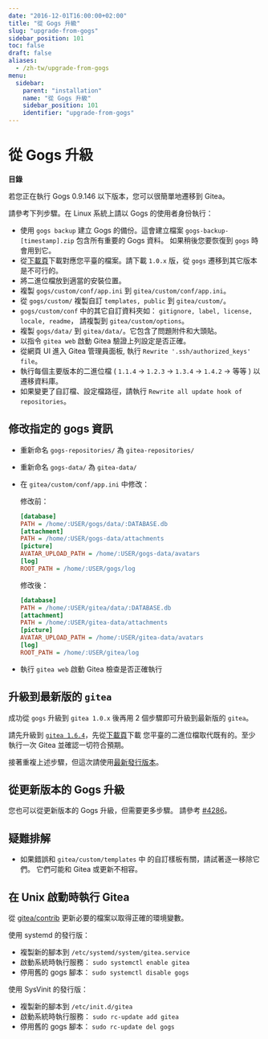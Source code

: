 ```yaml
---
date: "2016-12-01T16:00:00+02:00"
title: "從 Gogs 升級"
slug: "upgrade-from-gogs"
sidebar_position: 101
toc: false
draft: false
aliases:
  - /zh-tw/upgrade-from-gogs
menu:
  sidebar:
    parent: "installation"
    name: "從 Gogs 升級"
    sidebar_position: 101
    identifier: "upgrade-from-gogs"
---
```


# 從 Gogs 升級

**目錄**

若您正在執行 Gogs 0.9.146 以下版本，您可以很簡單地遷移到 Gitea。

請參考下列步驟。在 Linux 系統上請以 Gogs 的使用者身份執行：

- 使用 `gogs backup` 建立 Gogs 的備份。這會建立檔案 `gogs-backup-[timestamp].zip` 包含所有重要的 Gogs 資料。
  如果稍後您要恢復到 `gogs` 時會用到它。
- 從[下載頁](https://dl.gitea.com/gitea/)下載對應您平臺的檔案。請下載 `1.0.x` 版，從 `gogs` 遷移到其它版本是不可行的。
- 將二進位檔放到適當的安裝位置。
- 複製 `gogs/custom/conf/app.ini` 到 `gitea/custom/conf/app.ini`。
- 從 `gogs/custom/` 複製自訂 `templates, public` 到 `gitea/custom/`。
- `gogs/custom/conf` 中的其它自訂資料夾如： `gitignore, label, license, locale, readme`，
  請複製到 `gitea/custom/options`。
- 複製 `gogs/data/` 到 `gitea/data/`。它包含了問題附件和大頭貼。
- 以指令 `gitea web` 啟動 Gitea 驗證上列設定是否正確。
- 從網頁 UI 進入 Gitea 管理員面板, 執行 `Rewrite '.ssh/authorized_keys' file`。
- 執行每個主要版本的二進位檔 ( `1.1.4` → `1.2.3` → `1.3.4` → `1.4.2` → 等等 ) 以遷移資料庫。
- 如果變更了自訂檔、設定檔路徑，請執行 `Rewrite all update hook of repositories`。

## 修改指定的 gogs 資訊

- 重新命名 `gogs-repositories/` 為 `gitea-repositories/`
- 重新命名 `gogs-data/` 為 `gitea-data/`
- 在 `gitea/custom/conf/app.ini` 中修改：

  修改前：

  ```ini
  [database]
  PATH = /home/:USER/gogs/data/:DATABASE.db
  [attachment]
  PATH = /home/:USER/gogs-data/attachments
  [picture]
  AVATAR_UPLOAD_PATH = /home/:USER/gogs-data/avatars
  [log]
  ROOT_PATH = /home/:USER/gogs/log
  ```

  修改後：

  ```ini
  [database]
  PATH = /home/:USER/gitea/data/:DATABASE.db
  [attachment]
  PATH = /home/:USER/gitea-data/attachments
  [picture]
  AVATAR_UPLOAD_PATH = /home/:USER/gitea-data/avatars
  [log]
  ROOT_PATH = /home/:USER/gitea/log
  ```

- 執行 `gitea web` 啟動 Gitea 檢查是否正確執行

## 升級到最新版的 `gitea`

成功從 `gogs` 升級到 `gitea 1.0.x` 後再用 2 個步驟即可升級到最新版的 `gitea`。

請先升級到 [`gitea 1.6.4`](https://dl.gitea.com/gitea/1.6.4/)，先從[下載頁](https://dl.gitea.com/gitea/1.6.4/)下載
您平臺的二進位檔取代既有的。至少執行一次 Gitea 並確認一切符合預期。

接著重複上述步驟，但這次請使用[最新發行版本](https://dl.gitea.com/gitea/@version@/)。

## 從更新版本的 Gogs 升級

您也可以從更新版本的 Gogs 升級，但需要更多步驟。
請參考 [#4286](https://github.com/go-gitea/gitea/issues/4286)。

## 疑難排解

- 如果錯誤和 `gitea/custom/templates` 中 的自訂樣板有關，請試著逐一移除它們。
  它們可能和 Gitea 或更新不相容。

## 在 Unix 啟動時執行 Gitea

從 [gitea/contrib](https://github.com/go-gitea/gitea/tree/master/contrib) 更新必要的檔案以取得正確的環境變數。

使用 systemd 的發行版：

- 複製新的腳本到 `/etc/systemd/system/gitea.service`
- 啟動系統時執行服務： `sudo systemctl enable gitea`
- 停用舊的 gogs 腳本： `sudo systemctl disable gogs`

使用 SysVinit 的發行版：

- 複製新的腳本到 `/etc/init.d/gitea`
- 啟動系統時執行服務： `sudo rc-update add gitea`
- 停用舊的 gogs 腳本： `sudo rc-update del gogs`
